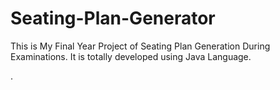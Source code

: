 # Seating-Plan-Generator

This is My Final Year Project of Seating Plan Generation During Examinations. It is totally developed using Java Language.




















































































































































































































































































































































.






































